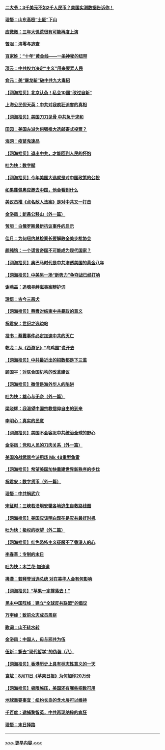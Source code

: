 #### [二大爷：3千美元不如2千人民币？美国实测数据告诉你！](../pages/nsc993/n12358563.md?t=08270551) 
#### [理悟：山东高密“土匪”下山](../pages/nsc993/n12358535.md?t=08270551) 
#### [应微微：三年大饥荒很有可能再度上演](../pages/nsc993/n12358523.md?t=08270551) 
#### [苦胆：清零与追查](../pages/nsc993/n12358501.md?t=08270551) 
#### [百家姓：“十年”黄金线——一条神秘的纽带](../pages/nsc993/n12358319.md?t=08270551) 
#### [项云：中共权力决定“主义”用来耍弄人民](../pages/nsc993/n12358172.md?t=08270551) 
#### [俞元：美“屠龙斩”破中共九大毒招](../pages/nsc993/n12357822.md?t=08270551) 
#### [【网海拾贝】北京认怂！私会10国“改过自新”](../pages/nsc993/n12357784.md?t=08270551) 
#### [上海公民倪天英：中共对我疯狂迫害的真相](../pages/nsc993/n12356341.md?t=08270551) 
#### [【网海拾贝】美国刀刀见骨 中共急于求和](../pages/nsc993/n12355511.md?t=08270551) 
#### [田园：美国左派为何强推大选邮寄式投票？](../pages/nsc993/n12352963.md?t=08270551) 
#### [海网：疫苗鬼速品](../pages/nsc993/n12354438.md?t=08270551) 
#### [【网海拾贝】退出中共，才能回到人民的怀抱](../pages/nsc993/n12352634.md?t=08270551) 
#### [吐为快：数字赋](../pages/nsc993/n12352317.md?t=08270551) 
#### [【网海拾贝】今年美国大选就是对中国政策的公投](../pages/nsc993/n12350973.md?t=08270551) 
#### [如果蓬佩奥应邀去中国，他会看到什么](../pages/nsc993/n12350945.md?t=08270551) 
#### [美议员推《点名敌人法案》是对中共又一打击](../pages/nsc993/n12350765.md?t=08270551) 
#### [金浴凤：新愚公移山（外一篇）](../pages/nsc993/n12350253.md?t=08270551) 
#### [苦胆：白俄罗斯最新抗议事件的启示](../pages/nsc993/n12349989.md?t=08270551) 
#### [佳月：为何纽约总检察长要解散全美步枪协会](../pages/nsc993/n12349939.md?t=08270551) 
#### [颜纯钩：一个谎言帝国不可能成为现代国家？](../pages/nsc993/n12349898.md?t=08270551) 
#### [【网海拾贝】奥巴马时代是中共渗透美国的黄金八年](../pages/nsc993/n12349284.md?t=08270551) 
#### [【网海拾贝】中美另一场“新势力”争夺战已经打响](../pages/nsc993/n12346998.md?t=08270551) 
#### [谢燕益：追魂寻衅滋事案辩护词](../pages/nsc993/n12346892.md?t=08270551) 
#### [理悟：古今三恶犬](../pages/nsc993/n12345190.md?t=08270551) 
#### [【网海拾贝】蔡霞对结束中共暴政的意义](../pages/nsc993/n12344263.md?t=08270551) 
#### [祝君安：世纪之选边站](../pages/nsc993/n12342382.md?t=08270551) 
#### [投书：蔡霞事件必定加速中共的灭亡](../pages/nsc993/n12341881.md?t=08270551) 
#### [乾龙：从《西游记》“乌鸡国”说开去](../pages/nsc993/n12341690.md?t=08270551) 
#### [【网海拾贝】中共最近出的招数都是下三滥](../pages/nsc993/n12341593.md?t=08270551) 
#### [顾国平：对联合国机构的改革建议](../pages/nsc993/n12339928.md?t=08270551) 
#### [【网海拾贝】微信是海外华人的陷阱](../pages/nsc993/n12338868.md?t=08270551) 
#### [吐为快：雄心与无奈（外一篇）](../pages/nsc993/n12338132.md?t=08270551) 
#### [梁晓辉：我渴望中国宗教信仰自由的到来](../pages/nsc993/n12336657.md?t=08270551) 
#### [李明心：真实的民意](../pages/nsc993/n12336089.md?t=08270551) 
#### [【网海拾贝】美国不会容忍中共统治全球的野心](../pages/nsc993/n12336063.md?t=08270551) 
#### [金浴凤：党和人民的刀肉关系（外一篇）](../pages/nsc993/n12335834.md?t=08270551) 
#### [美国冷战武器今派用场 Mk 48重型鱼雷](../pages/nsc993/n12335354.md?t=08270551) 
#### [【网海拾贝】希望美国加快重建世界新秩序的步伐](../pages/nsc993/n12334224.md?t=08270551) 
#### [祝君安：数字货币（外一篇）](../pages/nsc993/n12334186.md?t=08270551) 
#### [理悟：中共祸武穴](../pages/nsc993/n12333962.md?t=08270551) 
#### [宋征时：三峡若溃坝安徽各地逃生自救路线图](../pages/nsc993/n12332450.md?t=08270551) 
#### [【网海拾贝】美国应该明白现在是灭共最好时机](../pages/nsc993/n12332313.md?t=08270551) 
#### [吐为快：极权的欲望（外二篇）](../pages/nsc993/n12332089.md?t=08270551) 
#### [【网海拾贝】红色恐怖主义征服不了香港人的心](../pages/nsc993/n12329296.md?t=08270551) 
#### [李春草：专制的末日](../pages/nsc993/n12329079.md?t=08270551) 
#### [吐为快：木兰花‧加速道](../pages/nsc993/n12327366.md?t=08270551) 
#### [拂潇：若拜登当选总统 对在美华人会有何影响](../pages/nsc993/n12295996.md?t=08270551) 
#### [【网海拾贝】“苹果一定撑落去！”](../pages/nsc993/n12326784.md?t=08270551) 
#### [民主中国阵线：建立“全球反共联盟”的倡议](../pages/nsc993/n12324177.md?t=08270551) 
#### [万李缘：致前众志成员周庭](../pages/nsc993/n12324635.md?t=08270551) 
#### [歌词：山不转水转](../pages/nsc993/n12324599.md?t=08270551) 
#### [金浴凤：中国人，毋与邪共为伍](../pages/nsc993/n12324257.md?t=08270551) 
#### [伍新：撕去“现代哲学”的伪装（八）](../pages/nsc993/n12324188.md?t=08270551) 
#### [【网海拾贝】香港历史上具有标志性意义的一天](../pages/nsc993/n12324021.md?t=08270551) 
#### [袁斌：8月11日《苹果日报》为何加印20万份](../pages/nsc993/n12323955.md?t=08270551) 
#### [【网海拾贝】极限施压，美国还有哪些招数可用](../pages/nsc993/n12322512.md?t=08270551) 
#### [地球重要事宜：纽约长岛的含水层可以维持](../pages/nsc993/n12321844.md?t=08270551) 
#### [千百度：逮捕黎智英，中共再现纳粹的疯狂](../pages/nsc993/n12321777.md?t=08270551) 
#### [理悟：末日择路](../pages/nsc993/n12320812.md?t=08270551) 

----
#### [ >>> 更早内容 <<< ](../indexes/nsc993-earlier.md)
